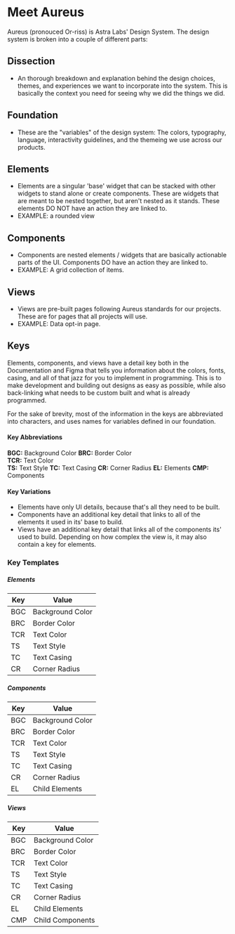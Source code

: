 # Meet Aureus 

Aureus (pronouced Or-riss) is Astra Labs' Design System. The design system is broken into a couple of different parts: 

## Dissection
* An thorough breakdown and explanation behind the design choices, themes, and experiences we want to incorporate into the system. This is basically the context you need for seeing why we did the things we did. 

## Foundation
* These are the "variables" of the design system: The colors, typography, language, interactivity guidelines, and the themeing we use across our products. 

## Elements
* Elements are a singular 'base' widget that can be stacked with other widgets to stand alone or create components. These are widgets that are meant to be nested together, but aren't nested as it stands. These elements DO NOT have an action they are linked to.
* EXAMPLE: a rounded view

## Components
* Components are nested elements / widgets that are basically actionable parts of the UI. Components DO have an action they are linked to.
* EXAMPLE: A grid collection of items.

## Views
* Views are pre-built pages following Aureus standards for our projects. These are for pages that all projects will use.
* EXAMPLE: Data opt-in page.

## Keys
Elements, components, and views have a detail key both in the Documentation and Figma that tells you information about the colors, fonts, casing, and all of that jazz for you to implement in programming. This is to make development and building out designs as easy as possible, while also back-linking what needs to be custom built and what is already programmed.

For the sake of brevity, most of the information in the keys are abbreviated into characters, and uses names for variables defined in our foundation. 

#### Key Abbreviations
**BGC:** Background Color
**BRC:** Border Color  
**TCR:** Text Color  
**TS:** Text Style
**TC:** Text Casing
**CR:** Corner Radius
**EL:** Elements
**CMP:** Components


#### Key Variations
* Elements have only UI details, because that's all they need to be built.
* Components have an additional key detail that links to all of the elements it used in its' base to build. 
* Views have an additional key detail that links all of the components its' used to build. Depending on how complex the view is, it may also contain a key for elements. 

### Key Templates
##### Elements

| Key | Value |
|-----|-------|
| BGC |    Background Color   |
| BRC |    Border Color   |
| TCR |    Text Color   |
| TS  |    Text Style   |
| TC  |    Text Casing   |
| CR  |    Corner Radius   |

##### Components

| Key | Value |
|-----|-------|
| BGC |   Background Color   |
| BRC |   Border Color    |
| TCR |   Text Color    |
| TS  |   Text Style    |
| TC  |   Text Casing    |
| CR  |   Corner Radius    |
| EL  |   Child Elements    |

##### Views

| Key | Value |
|-----|-------|
| BGC |   Background Color    |
| BRC |   Border Color    |
| TCR |   Text Color    |
| TS  |   Text Style    |
| TC  |   Text Casing    |
| CR  |   Corner Radius    |
| EL  |   Child Elements    |
| CMP |   Child Components    |